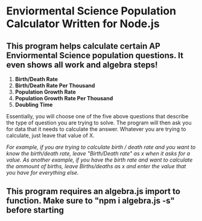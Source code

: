 # Enviormental Science Population Calculator Written for Node.js 
## This program helps calculate certain AP Enviormental Science population questions. It even shows all work and algebra steps!
1) **Birth/Death Rate**
2) **Birth/Death Rate Per Thousand**
3) **Population Growth Rate**
4) **Population Growth Rate Per Thousand**
5) **Doubling Time**

Essentially, you will choose one of the five above questions that describe the type of question you are trying to solve.
The program will then ask you for data that it needs to calculate the answer.
Whatever you are trying to calculate, just leave that value of X.


*For example, if you are trying to calculate birth / death rate and you want to know the birth/death rate, leave "Birth/Death rate" as x when it asks for a value.*
*As another example, if you have the birth rate and want to calculate the ammount of births, leave Births/deaths as x and enter the value that you have for everything else.*


## This program requires an algebra.js import to function. Make sure to "npm i algebra.js -s" before starting




